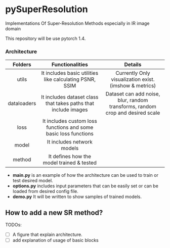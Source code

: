 # pySuperResolution
Implementations Of Super-Resolution Methods especially in IR image domain

This repository will be use pytorch 1.4. 

### Architecture
|   Folders   	|                         Functionalities                        	|                                    Details                                    	|
|:-----------:	|:--------------------------------------------------------------:	|:-----------------------------------------------------------------------------:	|
|    utils    	| It includes basic utilities like calculating PSNR, SSIM        	| Currently Only visualization exist.(imshow & metrics)                         	|
| dataloaders 	| It includes dataset class that takes paths that include images 	| Dataset can add noise, blur, random transforms, random crop and desired scale 	|
|      loss     | It includes custom loss functions and some basic loss functions   |                                                                                	|
|    model      | It includes network models                                      	|                                                                               	|
|   method    	| It defines how the model trained & tested                      	|                                                                               	|

- **main.py** is an example of how the architecture can be used to train or test desired model.
- **options.py** includes input parameters that can be easily set or can be loaded from desired config file.
- **demo.py** It will be written to show samples of trained models.

## How to add a new SR method?

TODOs:
- [ ] A figure that explain architecture.
- [ ] add explanation of usage of basic blocks 